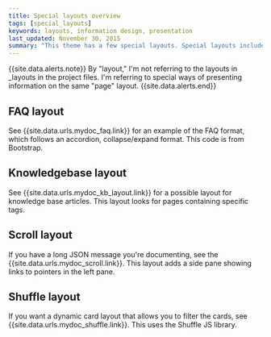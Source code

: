```yaml
---
title: Special layouts overview
tags: [special_layouts]
keywords: layouts, information design, presentation
last_updated: November 30, 2015
summary: "This theme has a few special layouts. Special layouts include the JS files they need directly in the page. The JavaScript for each special layout does not load by default for every page in the site."
---
```



{{site.data.alerts.note}} By "layout," I'm not referring to the layouts in \_layouts in the project files. I'm referring to special ways of presenting information on the same "page" layout. {{site.data.alerts.end}}

## FAQ layout

See {{site.data.urls.mydoc_faq.link}} for an example of the FAQ format, which follows an accordion, collapse/expand format. This code is from Bootstrap.

## Knowledgebase layout

See {{site.data.urls.mydoc_kb_layout.link}} for a possible layout for knowledge base articles. This layout looks for pages containing specific tags.

## Scroll layout

If you have a long JSON message you're documenting, see the {{site.data.urls.mydoc_scroll.link}}. This layout adds a side pane showing links to pointers in the left pane.

## Shuffle layout

If you want a dynamic card layout that allows you to filter the cards, see {{site.data.urls.mydoc_shuffle.link}}. This uses the Shuffle JS library.


